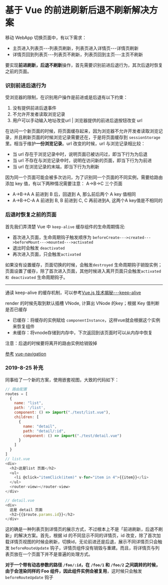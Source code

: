 # 基于 Vue 的前进刷新后退不刷新解决方案
移动 WebApp 切换页面中，有以下需求：
- 主页进入列表页---列表页刷新，列表页进入详情页---详情页刷新
- 详情页回到列表页---列表页不刷新，列表页回到主页---主页不刷新

要实现**前进刷新，后退不刷新**操作，首先需要识别前进后退行为，其次后退时恢复之前的页面。

### 识别前进后退行为
受浏览器的限制，在识别用户操作是前进或是后退有以下约束：
1. 没有提供前进后退事件
2. 不允许开发者读取浏览记录
3. 用户可以手动输入地址改变url | 浏览器提供的前进后退按钮改变 url

在访问一个新页面的时候，将页面缓存起来，因为浏览器不允许开发者读取浏览记录，并且刷新页面的时候浏览记录需要还在，于是将页面缓存到 `sessionStorage`里。相当于维护**一份浏览记录**。url 改变的时候，url 与浏览记录相比较：
- 当 url 存在于浏览记录中时，说明页面已被访问过，即当下行为为后退
- 当 url 不存在与浏览记录中时，说明在访问新的页面，即当下行为为前进
- 当 url 在浏览记录的末端，即当下行为为刷新

因为同一个页面可能会被多次访问，为了识别同一个页面的不同实例，需要给路由添加 key 值，有以下两种情况需要注意：
A->B->C 三个页面
- A->B->A A 前进到 B 后，回退到 A, 那么前后两个 A key 值相同
- A->B->C-A A 前进到 B, B 前进到 C, C 再前进到A, 这两个A key值是不相同的

### 后退时恢复之前的页面
首先我们弄清楚 Vue 中 `keep-alive` 缓存组件的生命周期情况:
- 首次进入页面，生命周期钩子触发顺序为 `beforeCreate--->created--->beforeMount--->mounted--->activated`
- 退出时会触发 `deactivated`
- 再次进入页面，只会触发`activated`

如果没有设置缓存，页面切换的时候，会触发`destroyed` 生命周期钩子销毁实例；页面设置了缓存，除了首次进入页面，其他时候进入离开页面只会触发`activated 和 deactivated` 生命周期钩子。

-----------

通读 keep-alive 的缓存机制，可以参考[Vue.js 技术揭秘---keep-alive](https://ustbhuangyi.github.io/vue-analysis/extend/keep-alive.html)

render 的时候先取到默认插槽 VNode, 计算出 VNode 的key；根据 Key 值判断是否已缓存
- 已缓存：将缓存的实例赋给 `componentInstance`，这样vue就会根据这个实例来恢复组件
- 未缓存：将vnode存储到内存中，下次返回到该页面时可以从内存中恢复

注意：后退的时候要将离开的路由实例给销毁掉

[参考](https://segmentfault.com/a/1190000010428654)
[vue-navigation](https://github.com/zack24q/vue-navigation)

### 2019-8-25 补充
同事给了一个新的方案，使用嵌套视图，大致的代码如下：
```js
// 路由配置
routes = [
  {
    name: "list",
    path: '/list',
    component: () => import("./test/list.vue"),
    children: [
      {
        name: "detail",
        path: "detail/:id",
        component: () => import("./test/detail.vue")
      }
    ]
  }
]
// list.vue
<div>
  <h2>这是list 页面</h2>
  <ul>
    <li @click="itemClick(item)" v-for="item in 4">{{item}}</li>
  </ul>
  <router-view></router-view>
</div> 

// detail.vue
<div>
  这是 detail 页面
  <h2>{{$route.params.id}}</h2>
</div>
```
这的确是一种列表页到详情页的展示方式，不过根本上不是「前进刷新，后退不刷新」的解决方案。首先，根据 id 的不同显示不同的详情页，id 改变，除了首次加载详情页视图的时候会刷新，切换id，无论前进还是后退，展示不同详情页只会触发 `beforeRouteUpdate` 钩子，详情页组件没有销毁与重建。而且，将详情页与列表页放在一个页面下并不是普遍的处理方式。

**对于一个带有动态参数的路径 `/foo/:id`，在 `/foo/1` 和 `/foo/2` 之间跳转的时候，由于会渲染同样的 Foo 组件，因此组件实例会被复用**，这时候只会触发 `beforeRouteUpdate` 钩子